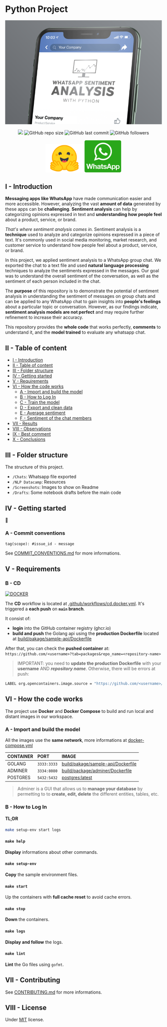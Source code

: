 # Python Project
<p align="center">
  <img src="./Screenshots/title10.png" width="800">
</p>

<p align="center">
  <a href="https://github.com/ockdavid"><img src="https://img.shields.io/badge/-GitHub-%23555.svg?logo=github-sponsors" height="20"></a>
  <img alt="GitHub repo size" src="https://img.shields.io/github/repo-size/ockdavid/Whatsapp_Sentiment_Analysis">
  <img alt="GitHub last commit" src="https://img.shields.io/github/last-commit/ockdavid/Whatsapp_Sentiment_Analysis">
  <img alt="GitHub followers" src="https://img.shields.io/github/followers/ockdavid?style=social"> 
</p>
<!- Esto es un comentario  img alt="Lines of code https://img.shields.io/tokei/lines/github/ockdavid/Whatsapp_Sentiment_Analysis –>
<!- Introduction
Table of content
Folder structure
Requirements
Getting started
How to 
Commands
–>

<p align="center">
  
  <img src="./Screenshots/huggingface.png" width="120">
  <img src="./Screenshots/whatsapp_logo.png" width="120">

</p>


## I - Introduction

**Messaging apps like WhatsApp** have made communication easier and more accessible. However, analyzing the vast **amount of data** generated by these apps can be **challenging**. **Sentiment analysis** can help by categorizing opinions expressed in text and **understanding how people feel** about a product, service, or brand.

*That's where sentiment analysis comes in.* Sentiment analysis is a **technique** used to analyze and categorize opinions expressed in a piece of text. It's commonly used in social media monitoring, market research, and customer service to understand how people feel about a product, service, or brand.

In this project, we applied sentiment analysis to a WhatsApp group chat. We exported the chat to a text file and used **natural language processing** techniques to analyze the sentiments expressed in the messages. Our goal was to understand the overall sentiment of the conversation, as well as the sentiment of each person included in the chat.

The **purpose** of this repository is to demonstrate the potential of sentiment analysis in understanding the sentiment of messages on group chats and can be applied to any WhatsApp chat to gain insights into **people's feelings** about a particular topic or conversation. However, as our findings indicate, **sentiment analysis models are not perfect** and may require further refinement to increase their accuracy.

This repository provides the **whole code** that works perfectly, **comments** to understand it, and the **model trained** to evaluate any whatsapp chat.


## II - Table of content

- [I - Introduction](#i---introduction)
- [II - Table of content](#ii---table-of-content)
- [III - Folder structure](#iii---folder-structure)
- [IV - Getting started](#iv---getting-started)
- [V - Requirements](#v---requirements)
- [VI - How the code works](#vi---how-the-code-works)
  - [A - Import and build the model](#a---import-and-build-the-model)
  - [B - How to Log In](#b---how-to-login)
  - [C - Train the model](#c---train-the-model)
  - [D - Export and clean data](#d---export-and-clean-data)
  - [E - Average sentiment](#d---average-sentiment)
  - [F - Sentiment of the chat members](#f---sentiment-of-the-chat-members)
- [VII - Results](#vii---results)
- [VIII - Observations](#viii---observations)
- [IX - Best comment](#ix---best-comment)
- [X - Conclusions](#x---conclusions)

## III - Folder structure

The structure of this project.

- `/Chats`: Whatsapp file exported
- `/NLP Datacamp`: Resources 
- `/Screenshots`: Images to show on Readme
- `/Drafts`: Some notebook drafts before the main code 

## IV - Getting started
🚀
### A - Commit conventions

```
tag(scope): #issue_id - message
```

See [COMMIT_CONVENTIONS.md](assets/docs/COMMIT_CONVENTIONS.md) for more informations.


## V - Requirements

### B - CD

[![DOCKER](https://github.com/gogolcorp/go-yave/actions/workflows/cd.docker.yml/badge.svg)](https://github.com/gogolcorp/go-yave/actions/workflows/cd.docker.yml)

The **CD** workflow is located at [.github/workflows/cd.docker.yml](.github/workflows/cd.docker.yml). It's triggered a **each push** on **`main` branch**.

It consist of:

- **login** into the GitHub container registry (ghcr.io)
- **build and push** the Golang api using the **production Dockerfile** located at [build/pakage/sample-api/Dockerfile](build/pakage/sample-api/Dockerfile)

After that, you can check the **pushed container** at: `https://github.com/<username>?tab=packages&repo_name=<repository-name>`

> IMPORTANT: you need to **update the production Dockerfile** with your **username** AND **_repository name_**. Otherwise, there will be errors at push:

```bash
LABEL org.opencontainers.image.source = "https://github.com/<username>/<repository-name>"
```

## VI - How the code works

The project use **Docker** and **Docker Compose** to build and run local and distant images in our workspace.

### A - Import and build the model

All the images use the **same network**, more informations at [docker-compose.yml](docker-compose.yml)

| CONTAINER | PORT        | IMAGE                                                                    |
| :-------- | :---------- | :----------------------------------------------------------------------- |
| GOLANG    | `3333:3333` | [build/pakage/sample-api/Dockerfile](build/pakage/sample-api/Dockerfile) |
| ADMINER   | `3334:8080` | [build/package/adminer/Dockerfile](build/package/adminer/Dockerfile)     |
| POSTGRES  | `5432:5432` | [postgres:latest](https://hub.docker.com/_/postgres)                     |

> Adminer is a GUI that allows us to **manage your database** by permetting to to **create, edit, delete** the different entities, tables, etc.

### B - How to Log In

#### TL;DR <!-- omit in toc -->

```bash
make setup-env start logs
```

#### `make help` <!-- omit in toc -->

**Display** informations about other commands.

#### `make setup-env` <!-- omit in toc -->

**Copy** the sample environment files.

#### `make start` <!-- omit in toc -->

Up the containers with **full cache reset** to avoid cache errors.

#### `make stop` <!-- omit in toc -->

**Down** the containers.

#### `make logs` <!-- omit in toc -->

**Display and follow** the logs.

#### `make lint` <!-- omit in toc -->

**Lint** the Go files using `gofmt`.

## VII - Contributing

See [CONTRIBUTING.md](assets/docs/CONTRIBUTING.md) for more informations.

## VIII - License

Under [MIT](./LICENSE) license.
